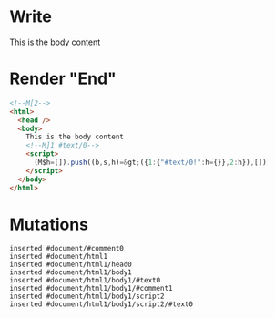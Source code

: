 # Write
  <!M[2>This is the body content<!M]1 #text/0><script>(M$h=[]).push((b,s,h)=>({1:{"#text/0!":h={}},2:h}),[])</script>


# Render "End"
```html
<!--M[2-->
<html>
  <head />
  <body>
    This is the body content
    <!--M]1 #text/0-->
    <script>
      (M$h=[]).push((b,s,h)=&gt;({1:{"#text/0!":h={}},2:h}),[])
    </script>
  </body>
</html>
```

# Mutations
```
inserted #document/#comment0
inserted #document/html1
inserted #document/html1/head0
inserted #document/html1/body1
inserted #document/html1/body1/#text0
inserted #document/html1/body1/#comment1
inserted #document/html1/body1/script2
inserted #document/html1/body1/script2/#text0
```